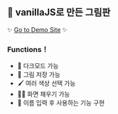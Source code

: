 ## 🔮 vanillaJS로 만든 그림판

✨ [Go to Demo Site](https://yangwonhee.github.io/paintingPage/) ✨

### Functions！

- 🖤 다크모드 가능
- 🎨 그림 저장 가능
- 🖌 여러 색상 선택 가능
- 👩‍🎨 화면 채우기 가능
- 🍇 이름 입력 후 사용하는 기능 구현

